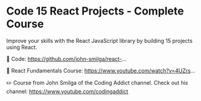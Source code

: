 # Code 15 React Projects - Complete Course
Improve your skills with the React JavaScript library by building 15 projects using React.

🔗 Code: https://github.com/john-smilga/react-...

🔗 React Fundamentals Course: https://www.youtube.com/watch?v=4UZrs...

✏️ Course from John Smilga of the Coding Addict channel. Check out his channel: https://www.youtube.com/codingaddict
